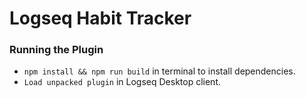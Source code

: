 # Logseq Habit Tracker

### Running the Plugin

- `npm install && npm run build` in terminal to install dependencies.
- `Load unpacked plugin` in Logseq Desktop client.
